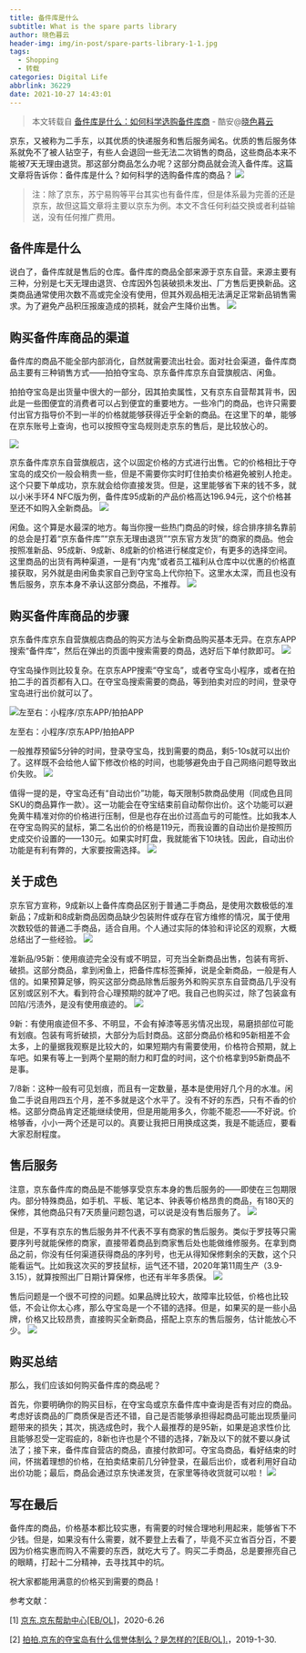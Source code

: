 ```yaml
---
title: 备件库是什么
subtitle: What is the spare parts library
author: 晓色暮云
header-img: img/in-post/spare-parts-library-1-1.jpg
tags:
  - Shopping
  - 转载
categories: Digital Life
abbrlink: 36229
date: 2021-10-27 14:43:01
---
```


> 本文转载自 [备件库是什么：如何科学选购备件库商](https://www.coolapk.com/feed/20415119?shareKey=MmQyZDJlNDhiMzg1NjE3ODhiOGE~) - 酷安@[晓色暮云](http://www.coolapk.com/u/1117667)

京东，又被称为二手东，以其优质的快递服务和售后服务闻名。优质的售后服务体系就免不了被人钻空子，有些人会退回一些无法二次销售的商品，这些商品本来不能被7天无理由退货。那这部分商品怎么办呢？这部分商品就会流入备件库。这篇文章将告诉你：备件库是什么？如何科学的选购备件库的商品？
![](http://image.coolapk.com/feed/2020/0724/17/1117667_f93df06e_3541_018@1080x2182.jpeg.m.jpg)
> 注：除了京东，苏宁易购等平台其实也有备件库，但是体系最为完善的还是京东，故但这篇文章将主要以京东为例。本文不含任何利益交换或者利益输送，没有任何推广费用。

## 备件库是什么

说白了，备件库就是售后的仓库。备件库的商品全部来源于京东自营。来源主要有三种，分别是七天无理由退货、仓库因外包装破损未发出、厂方售后更换新品。这类商品通常使用次数不高或完全没有使用，但其外观品相无法满足正常新品销售需求。为了避免产品积压报废造成的损耗，就会产生降价出售。
![](http://image.coolapk.com/feed/2020/0724/17/1117667_de812afc_3541_0182@1080x355.jpeg.m.jpg)

## 购买备件库商品的渠道

备件库的商品不能全部内部消化，自然就需要流出社会。面对社会渠道，备件库商品主要有三种销售方式——拍拍夺宝岛、京东备件库京东自营旗舰店、闲鱼。

拍拍夺宝岛是出货量中很大的一部分，因其拍卖属性，又有京东自营帮其背书，因此是一些图便宜的消费者可以占到便宜的重要地方。一些冷门的商品，也许只需要付出官方指导价不到一半的价格就能够获得近乎全新的商品。在这里下的单，能够在京东账号上查询，也可以按照夺宝岛规则走京东的售后，是比较放心的。

![](http://image.coolapk.com/feed/2020/0724/17/1117667_efdd4e5f_3541_0184@1069x2185.jpeg.m.jpg)

京东备件库京东自营旗舰店，这个以固定价格的方式进行出售。它的价格相比于夺宝岛的成交价一般会稍贵一些，但是不需要你实时盯住拍卖价格避免被别人抢走。这个只要下单成功，京东就会给你直接发货。但是，这里能够省下来的钱不多，就以小米手环4 NFC版为例，备件库95成新的产品价格高达196.94元，这个价格甚至还不如购入全新商品。
![](http://image.coolapk.com/feed/2020/0724/17/1117667_50e15870_3541_0186@2160x2340.png.m.jpg)

闲鱼。这个算是水最深的地方。每当你搜一些热门商品的时候，综合排序排名靠前的总会是打着“京东备件库”“京东无理由退货”“京东官方发货”的商家的商品。他会按照准新品、95成新、9成新、8成新的价格进行梯度定价，有更多的选择空间。这里商品的出货有两种渠道，一是有“内鬼”或者员工福利从仓库中以优惠的价格直接获取，另外就是由闲鱼卖家自己到夺宝岛上代你拍下。这里水太深，而且也没有售后服务，京东本身不承认这部分商品，不推荐。
![](http://image.coolapk.com/feed/2020/0724/17/1117667_18564cda_3541_0187@2160x2340.jpeg.m.jpg)

## 购买备件库商品的步骤

京东备件库京东自营旗舰店商品的购买方法与全新商品购买基本无异。在京东APP搜索“备件库”，然后在弹出的页面中搜索需要的商品，选好后下单付款即可。
![](http://image.coolapk.com/feed/2020/0724/17/1117667_d0531015_3541_0189@2160x2340.png.m.jpg)

夺宝岛操作则比较复杂。在京东APP搜索“夺宝岛”，或者夺宝岛小程序，或者在拍拍二手的首页都有入口。在夺宝岛搜索需要的商品，等到拍卖对应的时间，登录夺宝岛进行出价就可以了。

![左至右：小程序/京东APP/拍拍APP](http://image.coolapk.com/feed/2020/0724/17/1117667_60acad12_3541_0191@3240x2340.jpeg.m.jpg)

左至右：小程序/京东APP/拍拍APP

一般推荐预留5分钟的时间，登录夺宝岛，找到需要的商品，剩5-10s就可以出价了。这样既不会给他人留下修改价格的时间，也能够避免由于自己网络问题导致出价失败。
![](http://image.coolapk.com/feed/2020/0724/17/1117667_39880ddd_3541_0193@1080x2340.jpeg.m.jpg)

值得一提的是，夺宝岛还有“自动出价”功能，每天限制5款商品使用（同成色且同SKU的商品算作一款）。这一功能会在夺宝结束前自动帮你出价。这个功能可以避免黄牛精准对你的价格进行压制，但是也存在出价过高血亏的可能性。比如我本人在夺宝岛购买的鼠标，第二名出价的价格是119元，而我设置的自动出价是按照历史成交价设置的——130元。如果实时盯盘，我就能省下10块钱。因此，自动出价功能是有利有弊的，大家要按需选择。
![](http://image.coolapk.com/feed/2020/0724/17/1117667_006d61ca_3541_0195@1080x2340.jpeg.m.jpg)

## 关于成色

京东官方宣称，9成新以上备件库商品区别于普通二手商品，是使用次数极低的准新品；7成新和8成新商品因商品缺少包装附件或存在官方维修的情况，属于使用次数较低的普通二手商品，适合自用。个人通过实际的体验和评论区的观察，大概总结出了一些经验。
![](http://image.coolapk.com/feed/2020/0724/17/1117667_3a8cb417_3551_1338@1080x2340.jpeg.m.jpg)

准新品/95新：使用痕迹完全没有或不明显，可充当全新商品出售，包装有弯折、破损。这部分商品，拿到闲鱼上，把备件库标签撕掉，说是全新商品，一般是有人信的。如果预算足够，购买这部分商品除售后服务外和购买京东自营商品几乎没有区别或区别不大。看到符合心理预期的就冲了吧。我自己也购买过，除了包装盒有凹陷/污渍外，是没有使用痕迹的。
![](http://image.coolapk.com/feed/2020/0724/17/1117667_d839a70b_3551_134@2172x2896.jpeg.m.jpg)

9新：有使用痕迹但不多、不明显，不会有掉漆等恶劣情况出现，易磨损部位可能有划痕。包装有弯折破损，大部分为后封商品。这部分商品价格和95新相差不会太多，上的量据我观察是比较大的，如果短期内有需要使用，价格符合预期，就上车吧。如果有等上一到两个星期的耐力和盯盘的时间，这个价格拿到95新商品不是事。

7/8新：这种一般有可见划痕，而且有一定数量，基本是使用好几个月的水准。闲鱼二手说自用四五个月，差不多就是这个水平了。没有不好的东西，只有不香的价格。这部分商品肯定还能继续使用，但是用能用多久，你能不能忍——不好说。价格够香，小小一两个还是可以的。真要让我把日用换成这类，我是不能适应，要看大家忍耐程度。

## 售后服务

注意，京东备件库的商品是不能够享受京东本身的售后服务的——即使在三包期限内。部分特殊商品，如手机、平板、笔记本、钟表等价格昂贵的商品，有180天的保修，其他商品只有7天质量问题包退，可以说是没有售后服务了。
![](http://image.coolapk.com/feed/2020/0724/17/1117667_3f93f9d7_3551_1342@1080x355.jpeg.m.jpg)

但是，不享有京东的售后服务并不代表不享有商家的售后服务。类似于罗技等只需要序列号就能保修的商家，直接带着商品到商家售后处也能做维修服务。在拿到商品之前，你没有任何渠道获得商品的序列号，也无从得知保修剩余的天数，这个只能看运气。比如我这次买的罗技鼠标，运气还不错，2020年第11周生产（3.9-3.15），就算按照出厂日期计算保修，也还有半年多质保。
![](http://image.coolapk.com/feed/2020/0724/17/1117667_75efdfb5_3551_1343@1080x2340.jpeg.m.jpg)

售后问题是一个很不可控的问题。如果品牌比较大，故障率比较低，价格也比较低，不会让你太心疼，那么夺宝岛是一个不错的选择。但是，如果买的是一些小品牌，价格又比较昂贵，直接购买全新商品，搭配上京东的售后服务，估计能放心不少。
![](http://image.coolapk.com/feed/2020/0724/17/1117667_aef6c1a3_3551_1345@1080x2340.jpeg.m.jpg)

## 购买总结

那么，我们应该如何购买备件库的商品呢？

首先，你要明确你的购买目标，在夺宝岛或京东备件库中查询是否有对应的商品。考虑好该商品的厂商质保是否还不错，自己是否能够承担得起商品可能出现质量问题带来的损失；其次，挑选成色时，我个人最推荐的是95新，如果是追求性价比且能够忍受一定瑕疵的，8新也许也是个不错的选择，7新及以下的就不要以身试法了；接下来，备件库自营店的商品，直接付款即可。夺宝岛商品，看好结束的时间，怀揣着理想的价格，在拍卖结束前几分钟登录，在最后出价，或者利用好自动出价功能；最后，商品会通过京东快递发货，在家里等待收货就可以啦！
![](http://image.coolapk.com/feed/2020/0724/17/1117667_dcfcbb44_3551_1347@1080x2340.jpeg.m.jpg)

## 写在最后

备件库的商品，价格基本都比较实惠，有需要的时候合理地利用起来，能够省下不少钱。但是，如果没有什么需要，就不要登上去看了，毕竟不买立省百分百，不要因为价格实惠而购入不需要的东西，就吃大亏了。购买二手商品，总是要擦亮自己的眼睛，打起十二分精神，去寻找其中的坑。

祝大家都能用满意的价格买到需要的商品！

参考文献：

[1] [京东.京东帮助中心[EB/OL]](https://help.jd.com)，2020-6.26

[2] [拍拍.京东的夺宝岛有什么信誉体制么？是怎样的?[EB/OL].](https://www.zhihu.com/question/22525549)，2019-1-30. 
